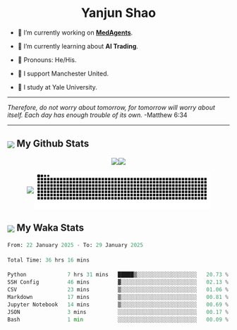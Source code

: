 

<h1 align="center">Yanjun Shao</h1>

- 🐒 I’m currently working on **[MedAgents](https://github.com/gersteinlab/MedAgents)**.

- 🦧 I’m currently learning about **AI Trading**.

- 🦍 Pronouns: He/His.

- 👹 I support Manchester United.

- 🐶 I study at Yale University.

---

<i> Therefore, do not worry about tomorrow, for tomorrow will worry about itself. Each day has enough trouble of its own. </i> -Matthew 6:34

---

<h2><img src="https://emojis.slackmojis.com/emojis/images/1579216111/7550/pikachu_wave.gif?1579216111" align="center" width="28" /> My Github Stats</h2>

<p align="center"><img align="center" src = "https://github-readme-stats.vercel.app/api?username=super-dainiu&show_icons=true&count_private=true&theme=tokyonight&hide=issues&line_height=30" width="400px"><img align="center" src = "https://github-readme-streak-stats.herokuapp.com/?user=super-dainiu&theme=tokyonight" width="400px"></p>

<p align="center"><img align="center" width="400px" src="https://github-readme-stats.vercel.app/api/top-langs/?username=super-dainiu&layout=compact&theme=tokyonight&hide=html,tex,jupyter%20notebook"><img align="center" width="400px" src="https://github.com/super-dainiu/super-dainiu/blob/output/github-contribution-grid-snake.svg"></p>

<h2><img src="https://emojis.slackmojis.com/emojis/images/1579216111/7550/pikachu_wave.gif?1579216111" align="center" width="28" /> My Waka Stats</h2>

<!--START_SECTION:waka-->

```python
From: 22 January 2025 - To: 29 January 2025

Total Time: 36 hrs 16 mins

Python             7 hrs 31 mins   █████▒░░░░░░░░░░░░░░░░░░░   20.73 %
SSH Config         46 mins         ▓░░░░░░░░░░░░░░░░░░░░░░░░   02.13 %
CSV                23 mins         ▒░░░░░░░░░░░░░░░░░░░░░░░░   01.06 %
Markdown           17 mins         ▒░░░░░░░░░░░░░░░░░░░░░░░░   00.81 %
Jupyter Notebook   14 mins         ▒░░░░░░░░░░░░░░░░░░░░░░░░   00.69 %
JSON               3 mins          ░░░░░░░░░░░░░░░░░░░░░░░░░   00.17 %
Bash               1 min           ░░░░░░░░░░░░░░░░░░░░░░░░░   00.09 %
```

<!--END_SECTION:waka-->
